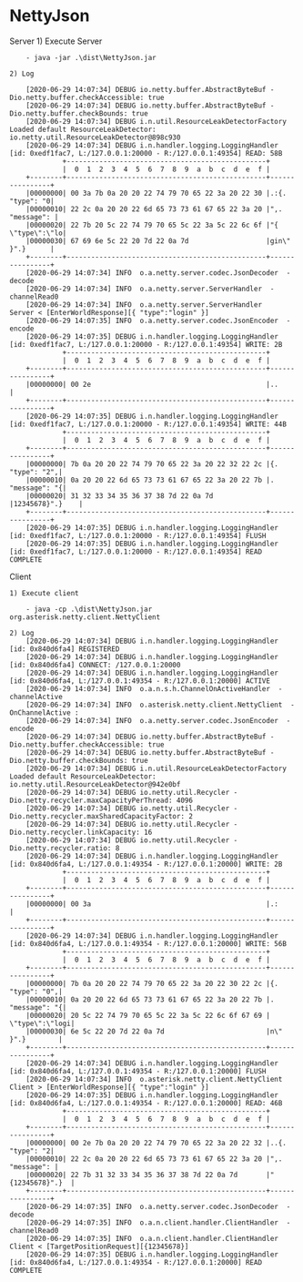 # NettyJson


Server
    1) Execute Server

        - java -jar .\dist\NettyJson.jar

    2) Log

        [2020-06-29 14:07:34] DEBUG io.netty.buffer.AbstractByteBuf -Dio.netty.buffer.checkAccessible: true
        [2020-06-29 14:07:34] DEBUG io.netty.buffer.AbstractByteBuf -Dio.netty.buffer.checkBounds: true
        [2020-06-29 14:07:34] DEBUG i.n.util.ResourceLeakDetectorFactory Loaded default ResourceLeakDetector: io.netty.util.ResourceLeakDetector@898c930
        [2020-06-29 14:07:34] DEBUG i.n.handler.logging.LoggingHandler [id: 0xedf1fac7, L:/127.0.0.1:20000 - R:/127.0.0.1:49354] READ: 58B
                 +-------------------------------------------------+
                 |  0  1  2  3  4  5  6  7  8  9  a  b  c  d  e  f |
        +--------+-------------------------------------------------+----------------+
        |00000000| 00 3a 7b 0a 20 20 22 74 79 70 65 22 3a 20 22 30 |.:{.  "type": "0|
        |00000010| 22 2c 0a 20 20 22 6d 65 73 73 61 67 65 22 3a 20 |",.  "message": |
        |00000020| 22 7b 20 5c 22 74 79 70 65 5c 22 3a 5c 22 6c 6f |"{ \"type\":\"lo|
        |00000030| 67 69 6e 5c 22 20 7d 22 0a 7d                   |gin\" }".}      |
        +--------+-------------------------------------------------+----------------+
        [2020-06-29 14:07:34] INFO  o.a.netty.server.codec.JsonDecoder  - decode
        [2020-06-29 14:07:34] INFO  o.a.netty.server.ServerHandler  - channelRead0
        [2020-06-29 14:07:34] INFO  o.a.netty.server.ServerHandler   Server < [EnterWorldResponse][{ "type":"login" }]
        [2020-06-29 14:07:35] INFO  o.a.netty.server.codec.JsonEncoder  - encode
        [2020-06-29 14:07:35] DEBUG i.n.handler.logging.LoggingHandler [id: 0xedf1fac7, L:/127.0.0.1:20000 - R:/127.0.0.1:49354] WRITE: 2B
                 +-------------------------------------------------+
                 |  0  1  2  3  4  5  6  7  8  9  a  b  c  d  e  f |
        +--------+-------------------------------------------------+----------------+
        |00000000| 00 2e                                           |..              |
        +--------+-------------------------------------------------+----------------+
        [2020-06-29 14:07:35] DEBUG i.n.handler.logging.LoggingHandler [id: 0xedf1fac7, L:/127.0.0.1:20000 - R:/127.0.0.1:49354] WRITE: 44B
                 +-------------------------------------------------+
                 |  0  1  2  3  4  5  6  7  8  9  a  b  c  d  e  f |
        +--------+-------------------------------------------------+----------------+
        |00000000| 7b 0a 20 20 22 74 79 70 65 22 3a 20 22 32 22 2c |{.  "type": "2",|
        |00000010| 0a 20 20 22 6d 65 73 73 61 67 65 22 3a 20 22 7b |.  "message": "{|
        |00000020| 31 32 33 34 35 36 37 38 7d 22 0a 7d             |12345678}".}    |
        +--------+-------------------------------------------------+----------------+
        [2020-06-29 14:07:35] DEBUG i.n.handler.logging.LoggingHandler [id: 0xedf1fac7, L:/127.0.0.1:20000 - R:/127.0.0.1:49354] FLUSH
        [2020-06-29 14:07:35] DEBUG i.n.handler.logging.LoggingHandler [id: 0xedf1fac7, L:/127.0.0.1:20000 - R:/127.0.0.1:49354] READ COMPLETE



Client

    1) Execute client

        - java -cp .\dist\NettyJson.jar org.asterisk.netty.client.NettyClient

    2) Log
        [2020-06-29 14:07:34] DEBUG i.n.handler.logging.LoggingHandler [id: 0x840d6fa4] REGISTERED
        [2020-06-29 14:07:34] DEBUG i.n.handler.logging.LoggingHandler [id: 0x840d6fa4] CONNECT: /127.0.0.1:20000
        [2020-06-29 14:07:34] DEBUG i.n.handler.logging.LoggingHandler [id: 0x840d6fa4, L:/127.0.0.1:49354 - R:/127.0.0.1:20000] ACTIVE
        [2020-06-29 14:07:34] INFO  o.a.n.s.h.ChannelOnActiveHandler  - channelActive
        [2020-06-29 14:07:34] INFO  o.asterisk.netty.client.NettyClient  - OnChannelActive :
        [2020-06-29 14:07:34] INFO  o.a.netty.server.codec.JsonEncoder  - encode
        [2020-06-29 14:07:34] DEBUG io.netty.buffer.AbstractByteBuf -Dio.netty.buffer.checkAccessible: true
        [2020-06-29 14:07:34] DEBUG io.netty.buffer.AbstractByteBuf -Dio.netty.buffer.checkBounds: true
        [2020-06-29 14:07:34] DEBUG i.n.util.ResourceLeakDetectorFactory Loaded default ResourceLeakDetector: io.netty.util.ResourceLeakDetector@942e0bf
        [2020-06-29 14:07:34] DEBUG io.netty.util.Recycler -Dio.netty.recycler.maxCapacityPerThread: 4096
        [2020-06-29 14:07:34] DEBUG io.netty.util.Recycler -Dio.netty.recycler.maxSharedCapacityFactor: 2
        [2020-06-29 14:07:34] DEBUG io.netty.util.Recycler -Dio.netty.recycler.linkCapacity: 16
        [2020-06-29 14:07:34] DEBUG io.netty.util.Recycler -Dio.netty.recycler.ratio: 8
        [2020-06-29 14:07:34] DEBUG i.n.handler.logging.LoggingHandler [id: 0x840d6fa4, L:/127.0.0.1:49354 - R:/127.0.0.1:20000] WRITE: 2B
                 +-------------------------------------------------+
                 |  0  1  2  3  4  5  6  7  8  9  a  b  c  d  e  f |
        +--------+-------------------------------------------------+----------------+
        |00000000| 00 3a                                           |.:              |
        +--------+-------------------------------------------------+----------------+
        [2020-06-29 14:07:34] DEBUG i.n.handler.logging.LoggingHandler [id: 0x840d6fa4, L:/127.0.0.1:49354 - R:/127.0.0.1:20000] WRITE: 56B
                 +-------------------------------------------------+
                 |  0  1  2  3  4  5  6  7  8  9  a  b  c  d  e  f |
        +--------+-------------------------------------------------+----------------+
        |00000000| 7b 0a 20 20 22 74 79 70 65 22 3a 20 22 30 22 2c |{.  "type": "0",|
        |00000010| 0a 20 20 22 6d 65 73 73 61 67 65 22 3a 20 22 7b |.  "message": "{|
        |00000020| 20 5c 22 74 79 70 65 5c 22 3a 5c 22 6c 6f 67 69 | \"type\":\"logi|
        |00000030| 6e 5c 22 20 7d 22 0a 7d                         |n\" }".}        |
        +--------+-------------------------------------------------+----------------+
        [2020-06-29 14:07:34] DEBUG i.n.handler.logging.LoggingHandler [id: 0x840d6fa4, L:/127.0.0.1:49354 - R:/127.0.0.1:20000] FLUSH
        [2020-06-29 14:07:34] INFO  o.asterisk.netty.client.NettyClient  Client > [EnterWorldResponse][{ "type":"login" }]
        [2020-06-29 14:07:35] DEBUG i.n.handler.logging.LoggingHandler [id: 0x840d6fa4, L:/127.0.0.1:49354 - R:/127.0.0.1:20000] READ: 46B
                 +-------------------------------------------------+
                 |  0  1  2  3  4  5  6  7  8  9  a  b  c  d  e  f |
        +--------+-------------------------------------------------+----------------+
        |00000000| 00 2e 7b 0a 20 20 22 74 79 70 65 22 3a 20 22 32 |..{.  "type": "2|
        |00000010| 22 2c 0a 20 20 22 6d 65 73 73 61 67 65 22 3a 20 |",.  "message": |
        |00000020| 22 7b 31 32 33 34 35 36 37 38 7d 22 0a 7d       |"{12345678}".}  |
        +--------+-------------------------------------------------+----------------+
        [2020-06-29 14:07:35] INFO  o.a.netty.server.codec.JsonDecoder  - decode
        [2020-06-29 14:07:35] INFO  o.a.n.client.handler.ClientHandler  - channelRead0
        [2020-06-29 14:07:35] INFO  o.a.n.client.handler.ClientHandler  Client < [TargetPositionRequest][{12345678}]
        [2020-06-29 14:07:35] DEBUG i.n.handler.logging.LoggingHandler [id: 0x840d6fa4, L:/127.0.0.1:49354 - R:/127.0.0.1:20000] READ COMPLETE